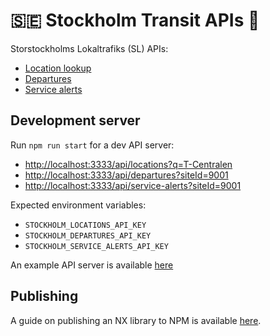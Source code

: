 # 🇸🇪 Stockholm Transit APIs 🚆

Storstockholms Lokaltrafiks (SL) APIs:

- [Location lookup](https://www.trafiklab.se/api/trafiklab-apis/sl/stop-lookup/)
- [Departures](https://www.trafiklab.se/api/trafiklab-apis/sl/departures-4/)
- [Service alerts](https://www.trafiklab.se/api/trafiklab-apis/sl/service-alerts-2/)

## Development server

Run `npm run start` for a dev API server:

- [http://localhost:3333/api/locations?q=T-Centralen](http://localhost:3333/api/locations?q=T-Centralen)
- [http://localhost:3333/api/departures?siteId=9001](http://localhost:3333/api/departures?siteId=9001)
- [http://localhost:3333/api/service-alerts?siteId=9001](http://localhost:3333/api/service-alerts?siteId=9001)

Expected environment variables:

- `STOCKHOLM_LOCATIONS_API_KEY`
- `STOCKHOLM_DEPARTURES_API_KEY`
- `STOCKHOLM_SERVICE_ALERTS_API_KEY`

An example API server is available [here](https://github.com/rebelliard/stockholm-transit-api/blob/main/apps/example-api/src/main.ts)

## Publishing

A guide on publishing an NX library to NPM is available [here](https://blog.nrwl.io/publishing-react-libraries-made-easy-d5b3d013deba#:~:text=Publishing%20to%20npm).
